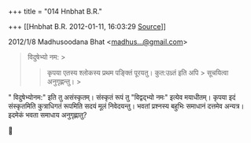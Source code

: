 +++
title = "014 Hnbhat B.R."

+++
[[Hnbhat B.R.	2012-01-11, 16:03:29 [Source](https://groups.google.com/g/bvparishat/c/zG4bZubyrCA)]]



  
  

2012/1/8 Madhusoodana Bhat \<[madhus...@gmail.com]()\>

  

> विदुषेभ्यो नम: >
> 
> > कृपया एतस्य श्लोकस्य प्रथम पङ्क्तिं पूरयतु। कुत:उध्र्तं इति अपि > सूचयित्वा अनुगृह्णन्तु। >
> 
> > 
> >   
> > 
> > 
> >   
> > 

  

" विदुषेभ्योनम:" इति तु असंस्कृतम्। संस्कृतं रूपं तु "विद्वद्भ्यो नमः" इत्येव मयाधीतम्। कृपया इदं संस्कृतमिति कुत्राधिगतं रूपमिति सदयं मूलं निवेदयन्तु। भवतां प्रश्नस्य बहुभिः समाधानं दत्तमेव अन्यत्र। इदमेकं भवता समाधाय अनुगृह्णातु?





